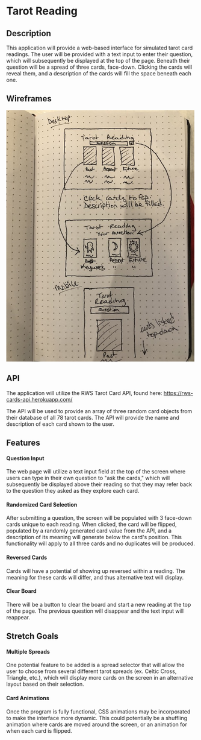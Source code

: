 
# Tarot Reading

## Description

This application will provide a web-based interface for simulated tarot card readings. The user will be provided with a text input to enter their question, which will subsequently be displayed at the top of the page. Beneath their question will be a spread of three cards, face-down. Clicking the cards will reveal them, and a description of the cards will fill the space beneath each one.

## Wireframes

![](images/wireframe.jpg)

## API

The application will utilize the RWS Tarot Card API, found here: https://rws-cards-api.herokuapp.com/

The API will be used to provide an array of three random card objects from their database of all 78 tarot cards. The API will provide the name and description of each card shown to the user.

## Features

#### Question Input

The web page will utilize a text input field at the top of the screen where users can type in their own question to "ask the cards," which will subsequently be displayed above their reading so that they may refer back to the question they asked as they explore each card.

#### Randomized Card Selection

After submitting a question, the screen will be populated with 3 face-down cards unique to each reading. When clicked, the card will be flipped, populated by a randomly generated card value from the API, and a description of its meaning will generate below the card's position. This functionality will apply to all three cards and no duplicates will be produced.

#### Reversed Cards

Cards will have a potential of showing up reversed within a reading. The meaning for these cards will differ, and thus alternative text will display.

#### Clear Board

There will be a button to clear the board and start a new reading at the top of the page. The previous question will disappear and the text input will reappear.

## Stretch Goals

#### Multiple Spreads

One potential feature to be added is a spread selector that will allow the user to choose from several different tarot spreads (ex. Celtic Cross, Triangle, etc.), which will display more cards on the screen in an alternative layout based on their selection.

#### Card Animations

Once the program is fully functional, CSS animations may be incorporated to make the interface more dynamic. This could potentially be a shuffling animation where cards are moved around the screen, or an animation for when each card is flipped.